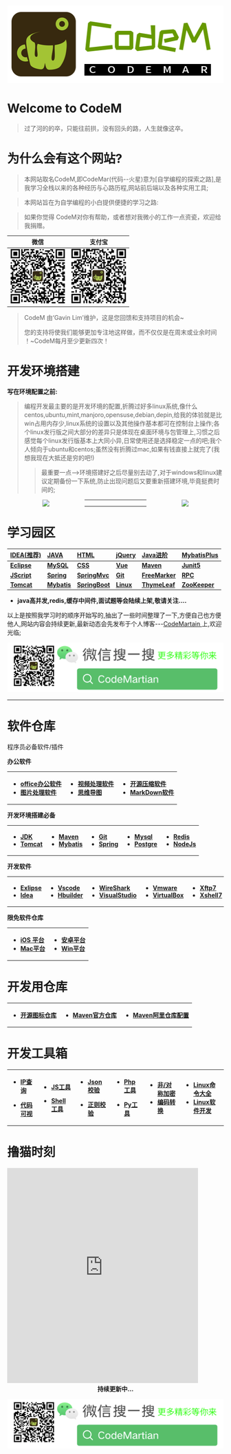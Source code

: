 <p align="center">
    <a href="https://mp.weixin.qq.com/s/163jExVR3EL1g_alHPu5tQ" target="_blank">

![](.\pic\logo2.png)

  </a>
</p>



# Welcome to CodeM

> 过了河的的卒，只能往前拱，没有回头的路，人生就像这卒。 

# 为什么会有这个网站?

> 本网站取名CodeM,即CodeMar(代码--火星)意为[自学编程的探索之路],是我学习全栈以来的各种经历与心路历程,网站前后端以及各种实用工具;

>本网站旨在为自学编程的小白提供便捷的学习之路:

> 如果你觉得 CodeM对你有帮助，或者想对我微小的工作一点资瓷，欢迎给我捐赠。

| <center>微信<center>               | <center>支付宝<center>             |
| ---------------------------------- | ---------------------------------- |
| ![1645284993351](.\pic\wechat.png) | ![1645285069014](.\pic\alipay.png) |

> CodeM 由‘Gavin Lim’维护，这是您回馈和支持项目的机会~
>
> 您的支持将使我们能够更加专注地这样做，而不仅仅是在周末或业余时间 ！~CodeM每月至少更新四次！

 

# 开发环境搭建

**写在环境配置之前:**

> 编程开发最主要的是开发环境的配置,折腾过好多linux系统,像什么centos,ubuntu,mint,manjoro,opensuse,debian,depin,给我的体验就是比win占用内存少,linux系统的设置以及其他操作基本都可在控制台上操作;各个linux发行版之间大部分的差异只是体现在桌面环境与包管理上,习惯之后感觉每个linux发行版基本上大同小异,日常使用还是选择稳定一点的吧;我个人倾向于ubuntu和centos;虽然没有折腾过mac,如果有钱直接上就完了(我想我现在大抵还是穷的吧!)
>
> > 最重要一点-->环境搭建好之后尽量别去动了,对于windows和linux建议定期备份一下系统,防止出现问题后又要重新搭建环境,毕竟挺费时间的;

<center>

[<div   style="float:left;width:180px;heigh:20px"/>![](/pic/div/windows.png)</div>](https://download.csdn.net/download/weixin_54061333/23161311)

[<div   style="float:right;width:180px;heigh:20px"/>![](/pic/div/linux.png)</div>](https://blog.csdn.net/weixin_54061333/article/details/122285996)

</center>

------

------



# 学习园区

| [IDEA(推荐)](/idea/Idea.md#idea)                        | [JAVA](/java/JavaBase1-8.md#java概述)          | [HTML](/html/html.md#html语言)                          | [jQuery](/html/jQuery.md#jquery)             | [Java进阶](/javaprom/Javaprom.md#java知识点精选)       | **[MybatisPlus](/mybatis/MybatisPlus.md#MybatisPlus)** |
| :------------------------------------------------------ | :--------------------------------------------- | :------------------------------------------------------ | :------------------------------------------- | :----------------------------------------------------- | :----------------------------------------------------- |
| **[Eclipse](https://www.w3cschool.cn/eclipse/)**        | **[MySQL](/mysql/MySQLBase01.md#mysql数据库)** | **[CSS](https://www.runoob.com/css/css-tutorial.html)** | **[Vue](https://cn.vuejs.org/v2/guide/)**    | **[Maven](/maven/MavenBase1.md#Maven)**                | **[Junit5](/Junit/Junit.md#Junit5)**                   |
| **[JScript](https://www.w3school.com.cn/js/index.asp)** | **[Spring](/spring/Spring.md#spring)**         | **[SpringMvc](/spring/SpringMvc.md#springmvc)**         | **[Git](/git/GitBase01.md#Git)**             | **[FreeMarker](/freemarker/freemarker.md#freemarker)** | **[RPC](/RPC/Rpc.md#RPC)**                             |
| **[Tomcat](/tomcat/tomcat.md#tomcat的安装)**            | **[Mybatis](/mybatis/Mybatis.md#mybatis)**     | **[SpringBoot](/spring/SpringBoot.md#springboot)**      | **[Linux](/linux/LinuxsysStu.md#Linux学习)** | **[ThymeLeaf](/thymeleaf/ThymeLeaf.md#thymeleaf)**     | **[ZooKeeper](/RPC/Zookeeper.md#ZooKeeper)**           |



- **java高并发,redis,缓存中间件,面试题等会陆续上架,敬请关注....**

以上是按照我学习时的顺序开始写的,抽出了一些时间整理了一下,方便自己也方便他人,网站内容会持续更新,最新动态会先发布于个人博客---[CodeMartain ](https://blog.csdn.net/weixin_54061333?spm=1010.2135.3001.5421)上,欢迎光临;

![](.\pic\div\weichatcode.png)

------



# 软件仓库

程序员必备软件/插件

**办公软件**

<table>

<th style="text-align:left">

- [office办公软件](https://mp.weixin.qq.com/s/29Do6pjEeA2yJuvVZjVHjg)
- [图片处理软件](https://mp.weixin.qq.com/s/O4jlhnPow_c0Tm08n1C0jA)

</th>

<th style="text-align:left">

- [视频处理软件](https://mp.weixin.qq.com/s/DhsUGi0oEQ6ivYDDqiJOGA)
- [思维导图](https://www.edrawsoft.cn/mindmaster/lp-1.html?channel=baidu)

</th>

<th style="text-align:left">

- [开源压缩软件](https://www.7-zip.org/)
- [MarkDown软件](https://atom.io/)

</th>

</table>

**开发环境搭建必备**

<table>

<th style="text-align:left">

- [JDK](https://www.oracle.com/java/technologies/downloads/)   
- [Tomcat](https://tomcat.apache.org/)   

</th>

<th style="text-align:left">

- [Maven](https://maven.apache.org/download.cgi)   
- [Mybatis](https://mvnrepository.com/artifact/org.mybatis/mybatis/3.5.9)   

</th>

<th style="text-align:left">

- [Git](https://git-scm.com/)
- [Spring](https://github.com/spring-projects/spring-framework)   

</th>

<th style="text-align:left">

- [Mysql ](https://www.mysql.com/downloads/)   
- [Postgre](https://www.postgresql.org/download/)       

</th>

<th style="text-align:left">

- [Redis](https://redis.io/download)   
- [NodeJs](https://nodejs.org/en/) 

</th>

</table>

**开发软件**

<table>

<th style="text-align:left">

- [Exlipse](https://www.eclipse.org/eclipseide/)
- [Idea](https://www.jetbrains.com.cn/en-us/idea/)

</th>

<th style="text-align:left">

- [Vscode](https://code.visualstudio.com/)
- [Hbuilder](https://dcloud.io/hbuilderx.html)

</th>

<th style="text-align:left">

- [WireShark](https://www.wireshark.org/)
- [VisualStudio](https://visualstudio.microsoft.com/zh-hans/)

</th>

<th style="text-align:left">

- [Vmware](https://www.vmware.com/products/workstation-pro.html)   
- [VirtualBox](https://www.virtualbox.org/wiki/Downloads)

</th>

<th style="text-align:left">

- [Xftp7](https://download.csdn.net/download/weixin_54061333/66086619)
- [Xshell7](https://download.csdn.net/download/weixin_54061333/66086619) 

</th>

</table>

**限免软件仓库**

<table>

<th style="text-align:left">

- [iOS 平台](http://free.apprcn.com/category/ios/) 
- [Mac平台](http://free.apprcn.com/category/mac/)

</th>

<th style="text-align:left">

- [安卓平台](http://free.apprcn.com/category/android/) 
- [Win平台](http://free.apprcn.com/category/pc/) 

</th>

</table>

# 开发用仓库

<table>

<th style="text-align:left">

- [开源图标仓库](https://icons.bootcss.com)

</th>

<th style="text-align:left">

- [Maven官方仓库](https://mvnrepository.com/)

</th>

<th style="text-align:left">

- [Maven阿里仓库配置](https://developer.aliyun.com/mvn/guide?spm=a2c6h.13651104.0.0.435836a4qYtTM3)   

</th>

</table>

# 开发工具箱

<table>

<th style="text-align:left">

- [IP查询](http://mip.chinaz.com/?query=)

- [代码可视](https://algorithm-visualizer.org/)

</th>

<th style="text-align:left">

- [JS工具](https://tool.lu/js/)

- [Shell工具](https://tool.lu/shell/)

</th>

<th style="text-align:left">

- [Json校验](https://tool.lu/json/) 

- [正则校验](https://c.runoob.com/front-end/854/) 

</th>

<th style="text-align:left">

- [Php工具](https://tool.lu/php/) 

- [Py工具](https://tool.lu/pyc/) 

</th>

<th style="text-align:left">

- [非/对称加密](http://tool.chacuo.net/cryptrsaprikey) 
- [编码转换](https://tool.lu/encdec/) 

</th>

<th style="text-align:left">

- [Linux命令大全](https://www.linuxcool.com/)
- [Linux软件开发](https://linux.cn/tech/program/) 

</th>

</table>

# 撸猫时刻

<iframe  height=500  width=88%  src="https://static-8a91fa41-f47d-4bb8-9c0a-1a6324166e34.bspapp.com/"  frameborder=0></iframe>



<center><b>持续更新中...</b><center>

![](.\pic\div\weichatcode.png)
